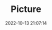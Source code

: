 ---
weight: 1
images:
- /images/edited/267.jpeg
title: Picture
date: 2022-10-13 21:07:14
tags: [luminarneo,work,ILCE-7M3,28.0,dog,person]
---